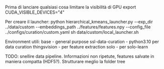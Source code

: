Prima di lanciare qualsiasi cosa limitare la visibilità di GPU
export CUDA_VISIBLE_DEVICES="4"

Per creare il launcher:
python hierarchical_kmeans_launcher.py   --exp_dir ../data/custom   --embeddings_path ../features/features.npy   --config_file ../configs/curation/custom.yaml
sh data/custom/local_launcher.sh 

Environment utili:
base - general purpose
ssl-data-curation - python3.10 per data curation
thingsvision - per feature extraction
solo - per solo-learn

TODO:
snellire data pipeline. Informazioni non ripetute, features salvate in maniera compatta (HDF5?).
Strutturare meglio la folder tree